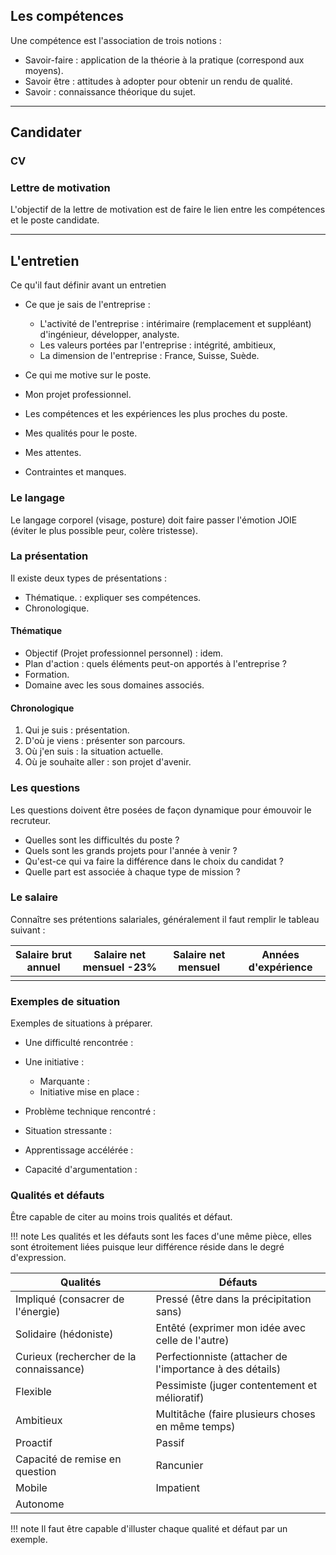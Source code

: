 ## Les compétences

Une compétence est l'association de trois notions :

* Savoir-faire : application de la théorie à la pratique (correspond aux moyens).
* Savoir être : attitudes à adopter pour obtenir un rendu de qualité.
* Savoir : connaissance théorique du sujet.

-----------------------------------------

## Candidater

### CV

### Lettre de motivation 

L'objectif de la lettre de motivation est de faire le lien entre les compétences et le poste candidate.

-----------------------------------------

## L'entretien

Ce qu'il faut définir avant un entretien 

* Ce que je sais de l'entreprise :

	* L'activité de l'entreprise : intérimaire (remplacement et suppléant) d'ingénieur, développer, analyste.
	* Les valeurs portées par l'entreprise : intégrité, ambitieux,
	* La dimension de l'entreprise : France, Suisse, Suède.

* Ce qui me motive sur le poste.
* Mon projet professionnel.
* Les compétences et les expériences les plus proches du poste.
* Mes qualités pour le poste.
* Mes attentes.
* Contraintes et manques.

### Le langage

Le langage corporel (visage, posture) doit faire passer l'émotion JOIE (éviter le plus possible peur, colère tristesse).

### La présentation

Il existe deux types de présentations :

* Thématique. : expliquer ses compétences.
* Chronologique.

#### Thématique 

* Objectif (Projet professionnel personnel) : idem.
* Plan d'action : quels éléments peut-on apportés à l'entreprise ?
* Formation.
* Domaine avec les sous domaines associés.

#### Chronologique

1. Qui je suis : présentation.
2. D'où je viens : présenter son parcours.
3. Où j'en suis : la situation actuelle.
4. Où je souhaite aller : son projet d'avenir.

### Les questions

Les questions doivent être posées de façon dynamique pour émouvoir le recruteur.

* Quelles sont les difficultés du poste ?
* Quels sont les grands projets pour l'année à venir ?
* Qu'est-ce qui va faire la différence dans le choix du candidat ?
* Quelle part est associée à chaque type de mission ?

### Le salaire

Connaître ses prétentions salariales, généralement il faut remplir le tableau suivant :


| Salaire brut annuel | Salaire net mensuel -23% | Salaire net mensuel | Années d'expérience |
|---------------------|--------------------------|---------------------|---------------------|
|                     |                          |                     |                     |

### Exemples de situation

Exemples de situations à préparer.

* Une difficulté rencontrée :
* Une initiative :

    * Marquante :
    * Initiative mise en place :

* Problème technique rencontré :
* Situation stressante :
* Apprentissage accélérée :
* Capacité d'argumentation :

### Qualités et défauts

Être capable de citer au moins trois qualités et défaut. 

!!! note 
	Les qualités et les défauts sont les faces d'une même pièce, elles sont étroitement liées puisque leur différence réside dans le degré d'expression.

Qualités                                | Défauts 
----------------------------------------|---------------------------------------
Impliqué (consacrer de l'énergie)       | Pressé (être dans la précipitation sans)
Solidaire (hédoniste)                   | Entêté (exprimer mon idée avec celle de l'autre)
Curieux (rechercher de la connaissance) | Perfectionniste (attacher de l'importance à des détails)
Flexible                                | Pessimiste (juger contentement et mélioratif)
Ambitieux                               | Multitâche (faire plusieurs choses en même temps)
Proactif                                | Passif
Capacité de remise en question          | Rancunier
Mobile                                  | Impatient
Autonome                                |


!!! note
	Il faut être capable d'illuster chaque qualité et défaut par un exemple.
